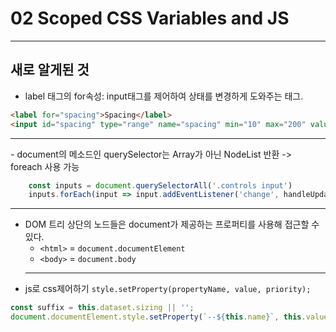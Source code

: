 # 02 Scoped CSS Variables and JS

<hr>

## 새로 알게된 것

- label 태그의 for속성: input태그를 제어하여 상태를 변경하게 도와주는 태그.
```html
<label for="spacing">Spacing</label>
<input id="spacing" type="range" name="spacing" min="10" max="200" value="10" data-sizing="px">
```
 <hr>
- document의 메소드인 querySelector는 Array가 아닌 NodeList 반환 -> foreach 사용 가능
  
```js
    const inputs = document.querySelectorAll('.controls input')
    inputs.forEach(input => input.addEventListener('change', handleUpdate)); // input값 바뀌면 handleUpdate 함수 호출
```
 <hr>
 

- DOM 트리 상단의 노드들은 document가 제공하는 프로퍼티를 사용해 접근할 수 있다.
  - ```<html>``` = ```document.documentElement```
  - ```<body>``` = ```document.body```
  <hr>
- js로 css제어하기 ```style.setProperty(propertyName, value, priority);```
```js
const suffix = this.dataset.sizing || '';
document.documentElement.style.setProperty(`--${this.name}`, this.value + suffix);
```
